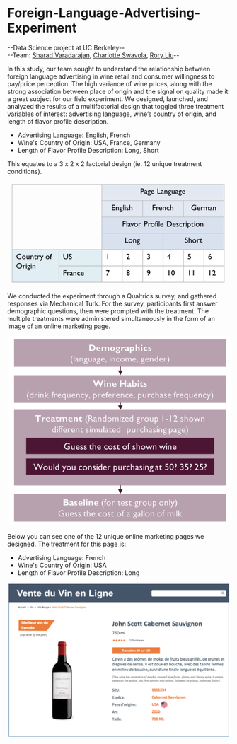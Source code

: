 # Foreign-Language-Advertising-Experiment

--Data Science project at UC Berkeley--  
--Team: [Sharad Varadarajan](https://www.linkedin.com/in/sharadv/), [Charlotte Swavola](https://www.linkedin.com/in/charlotte-swavola/), [Rory Liu](https://www.linkedin.com/in/rory-liu-ba6a8718/)--  

In this study, our team sought to understand the relationship between foreign language advertising in wine retail and consumer willingness to pay/price perception. The high variance of wine prices, along with the strong association between place of origin and the signal on quality made it a great subject for our field experiment. We designed, launched, and analyzed the results of a multifactorial design that toggled three treatment variables of interest: advertising language, wine’s country of origin, and length of flavor profile description.

- Advertising Language: English, French
- Wine's Country of Origin: USA, France, Germany
- Length of Flavor Profile Description: Long, Short

This equates to a 3 x 2 x 2 factorial design (ie. 12 unique treatment conditions).

![](factorial_design_structure.png)

We conducted the experiment through a Qualtrics survey, and gathered responses via Mechanical Turk. For the survey, participants first answer demographic questions, then were prompted with the treatment. The multiple treatments were administered simultaneously in the form of an image of an online marketing page. 

![](survey_flow.png)

Below you can see one of the 12 unique online marketing pages we designed. The treatment for this page is:

- Advertising Language: French
- Wine's Country of Origin: USA
- Length of Flavor Profile Description: Long


![](sample_page.png)



